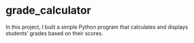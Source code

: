 # grade_calculator
In this project, I built a simple Python program that calculates and displays students’ grades based on their scores.
